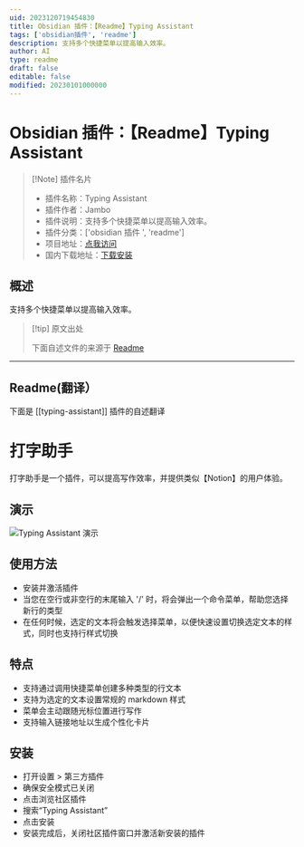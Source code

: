 ```yaml
---
uid: 2023120719454830
title: Obsidian 插件：【Readme】Typing Assistant
tags: ['obsidian插件', 'readme']
description: 支持多个快捷菜单以提高输入效率。
author: AI
type: readme
draft: false
editable: false
modified: 20230101000000
---
```


# Obsidian 插件：【Readme】Typing Assistant

> [!Note] 插件名片
> - 插件名称：Typing Assistant
> - 插件作者：Jambo
> - 插件说明：支持多个快捷菜单以提高输入效率。
> - 插件分类：['obsidian 插件 ', 'readme']
> - 项目地址：[点我访问](https://github.com/Jambo2018/notion-assistant-plugin)
> - 国内下载地址：[下载安装](https://pkmer.cn/products/plugin/pluginMarket/?typing-assistant)

## 概述

支持多个快捷菜单以提高输入效率。

> [!tip] 原文出处
>
>下面自述文件的来源于 [Readme](https://ghproxy.net/https://raw.githubusercontent.com/Jambo2018/notion-assistant-plugin/master/README.md)
>

---

## Readme(翻译）

下面是 [[typing-assistant]] 插件的自述翻译

# 打字助手

打字助手是一个插件，可以提高写作效率，并提供类似【Notion】的用户体验。

## 演示

![Typing Assistant 演示](https://cdn.pkmer.cn/covers/typing-assistant_2_0.gif!pkmer)

## 使用方法

- 安装并激活插件
- 当您在空行或非空行的末尾输入 '/' 时，将会弹出一个命令菜单，帮助您选择新行的类型
- 在任何时候，选定的文本将会触发选择菜单，以便快速设置切换选定文本的样式，同时也支持行样式切换

## 特点

- 支持通过调用快捷菜单创建多种类型的行文本
- 支持为选定的文本设置常规的 markdown 样式
- 菜单会主动跟随光标位置进行写作
- 支持输入链接地址以生成个性化卡片

## 安装

- 打开设置 > 第三方插件
- 确保安全模式已关闭
- 点击浏览社区插件
- 搜索“Typing Assistant”
- 点击安装
- 安装完成后，关闭社区插件窗口并激活新安装的插件



